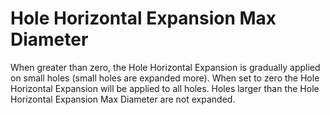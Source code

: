 Hole Horizontal Expansion Max Diameter
====
When greater than zero, the Hole Horizontal Expansion is gradually applied on small holes (small holes are expanded more). When set to zero the Hole Horizontal Expansion will be applied to all holes. Holes larger than the Hole Horizontal Expansion Max Diameter are not expanded.
